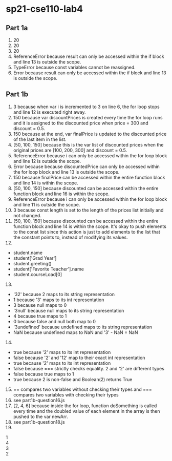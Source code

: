 # sp21-cse110-lab4
## Part 1a
1. 20
2. 20
3. 20 
4. ReferenceError because result can only be accessed within the if block and line 13 is outside the scope. 
5. TypeError because const variables cannot be reassigned. 
6. Error because result can only be accessed within the if block and line 13 is outside the scope. 

## Part 1b
1. 3 because when var i is incremented to 3 on line 6, the for loop stops and line 12 is executed right away. 
2. 150 because var discountPrices is created every time the for loop runs and it is assigned to the discounted price when price = 300 and discount = 0.5.
3. 150 because at the end, var finalPrice is updated to the discounted price of the last item in the list.
4. \[50, 100, 150\] because this is the var list of discounted prices when the original prices are \[100, 200, 300\] and discount = 0.5. 
5. ReferenceError because i can only be accessed within the for loop block and line 12 is outside the scope. 
6. Error because because discountedPrice can only be accessed within the for loop block and line 13 is outside the scope. 
7. 150 because finalPrice can be accessed within the entire function block and line 14 is within the scope. 
8. \[50, 100, 150\] because discounted can be accessed within the entire function block and line 16 is within the scope. 
9. ReferenceError because i can only be accessed within the for loop block and line 11 is outside the scope. 
10. 3 because const length is set to the length of the prices list initially and not changed.
11. \[50, 100, 150\] because discounted can be accessed within the entire function block and line 14 is within the scope. It's okay to push elements to the const list since this action is just to add elements to the list that the constant points to, instead of modifying its values. 
12. 
- student.name
- student\['Grad Year'\]
- student.greeting()
- student\['Favorite Teacher'\].name
- student.courseLoad\[0\]
13. 
- '32' because 2 maps to its string representation
- 1 because '3' maps to its int representation
- 3 because null maps to 0
- '3null' because null maps to its string representation
- 4 because true maps to 1
- 0 because false and null both map to 0
- '3undefined' because undefined maps to its string representation
- NaN because undefined maps to NaN and '3' - NaN = NaN
14.
- true because '2' maps to its int representation
- false because '2' and '12' map to their exact int representation
- true because '2' maps to its int representation
- false because === strictly checks equality. 2 and '2' are different types
- false because true maps to 1
- true because 2 is non-false and Boolean(2) returns True
15. == compares two variables without checking their types and === compares two variables with checking their types
16. see part1b-question16.js
17. \[2, 4, 6\] because inside the for loop, function doSomething is called every time and the doubled value of each element in the array is then pushed to the var newArr. 
18. see part1b-question18.js
19. 
1<br/>
4<br/>
3<br/>
2
